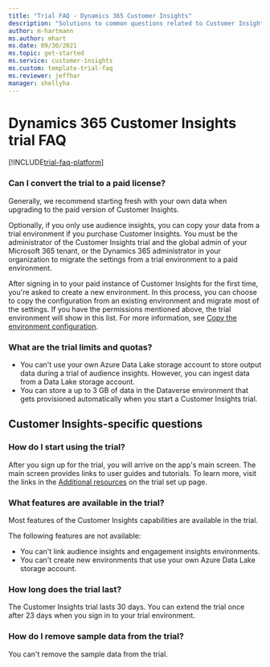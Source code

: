 ```yaml
---  
title: "Trial FAQ - Dynamics 365 Customer Insights"
description: "Solutions to common questions related to Customer Insights trial setup and management. Learn how to resolve platform and app-specific issues."
author: m-hartmann
ms.author: mhart
ms.date: 09/30/2021
ms.topic: get-started
ms.service: customer-insights
ms.custom: template-trial-faq
ms.reviewer: jeffhar
manager: shellyha
---
```


# Dynamics 365 Customer Insights trial FAQ

[!INCLUDE[trial-faq-platform](includes/trial-faq-platform.md)]

### Can I convert the trial to a paid license?

Generally, we recommend starting fresh with your own data when upgrading to the paid version of Customer Insights. 

Optionally, if you only use audience insights, you can copy your data from a trial environment if you purchase Customer Insights. You must be the administrator of the Customer Insights trial and the global admin of your Microsoft 365 tenant, or the Dynamics 365 administrator in your organization to migrate the settings from a trial environment to a paid environment. 

After signing in to your paid instance of Customer Insights for the first time, you're asked to create a new environment. In this process, you can choose to copy the configuration from an existing environment and migrate most of the settings. If you have the permissions mentioned above, the trial environment will show in this list. For more information, see [Copy the environment configuration](audience-insights/manage-environments.md#copy-the-environment-configuration).

### What are the trial limits and quotas?

- You can't use your own Azure Data Lake storage account to store output data during a trial of audience insights. However, you can ingest data from a Data Lake storage account.
- You can store a up to 3 GB of data in the Dataverse environment that gets provisioned automatically when you start a Customer Insights trial.

## Customer Insights-specific questions

### How do I start using the trial?

After you sign up for the trial, you will arrive on the app's main screen. The main screen provides links to user guides and tutorials. To learn more, visit the links in the [Additional resources](trial-signup.md#additional-resources) on the trial set up page.

### What features are available in the trial?

Most features of the Customer Insights capabilities are available in the trial.

The following features are not available: 
- You can't link audience insights and engagement insights environments.
- You can't create new environments that use your own Azure Data Lake storage account.

### How long does the trial last?

The Customer Insights trial lasts 30 days. You can extend the trial once after 23 days when you sign in to your trial environment.

### How do I remove sample data from the trial?

You can't remove the sample data from the trial.
